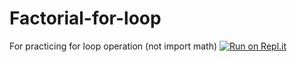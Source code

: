# Factorial-for-loop
For practicing for loop operation (not import math)
[![Run on Repl.it](https://repl.it/badge/github/Latthwan/Factorial-for-loop)](https://repl.it/github/Latthwan/Factorial-for-loop)
